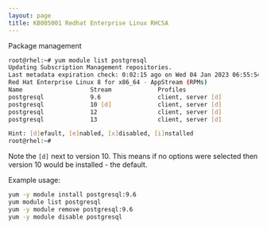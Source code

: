 ```yaml
---
layout: page
title: KB005001 Redhat Enterprise Linux RHCSA
---
```


Package management

```bash
root@rhel:~# yum module list postgresql
Updating Subscription Management repositories.
Last metadata expiration check: 0:02:15 ago on Wed 04 Jan 2023 06:55:54 AM UTC.
Red Hat Enterprise Linux 8 for x86_64 - AppStream (RPMs)
Name                   Stream             Profiles                      Summary                                       
postgresql             9.6                client, server [d]            PostgreSQL server and client module           
postgresql             10 [d]             client, server [d]            PostgreSQL server and client module           
postgresql             12                 client, server [d]            PostgreSQL server and client module           
postgresql             13                 client, server [d]            PostgreSQL server and client module           

Hint: [d]efault, [e]nabled, [x]disabled, [i]nstalled
root@rhel:~# 
```

Note the `[d]` next to version 10.  This means if no options were selected then version 10 would be installed - the default.

Example usage:

```bash
yum -y module install postgresql:9.6
yum module list postgresql
yum -y module remove postgresql:9.6
yum -y module disable postgresql
```
